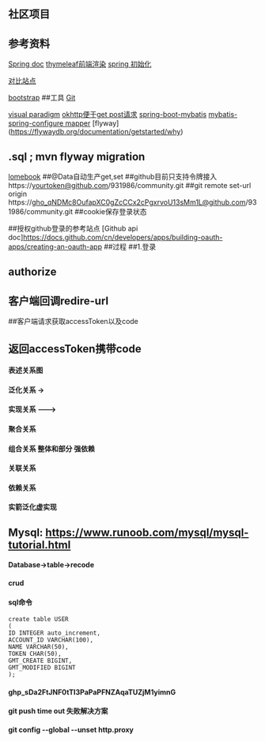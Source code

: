 ## 社区项目


## 参考资料
[Spring doc](https://spring.io)
[thymeleaf前端渲染](https://www.thymeleaf.org/doc/tutorials/3.0/usingthymeleaf.html#parameterizable-fragment-signatures)
[spring 初始化](https:spring.io/guides)

[对比站点](https://elasticsearch.cn.explore)

[bootstrap](https://v3.bootcss.com/getting-started/)
##工具
[Git](https://git-scm.com/download)

[visual paradigm](https://www.visual-paradigm.com)
[okhttp便于get post请求](https://square.github.io/okhttp/)
[spring-boot-mybatis](https://docs.spring.io/spring-boot/docs/2.2.0.RC1/reference/htmlsingle/#boot-features-embedded-database-support)
[mybatis-spring-configure mapper](http://mybatis.org/spring-boot-starter/mybatis-spring-boot-autoconfigure/)
[flyway] (https://flywaydb.org/documentation/getstarted/why)
## .sql  ; mvn flyway migration
[lomebook](https://projectlombok.org/setup/maven)
##@Data自动生产get,set
##github目前只支持令牌接入   https://yourtoken@github.com/931986/community.git
##git remote set-url origin  https://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@github.com/931986/community.git
##cookie保存登录状态

##授权github登录的参考站点
[Github api doc]https://docs.github.com/cn/developers/apps/building-oauth-apps/creating-an-oauth-app
##过程
##1.登录
## authorize
## 客户端回调redire-url
##客户端请求获取accessToken以及code
## 返回accessToken携带code

####  表述关系图
####   泛化关系  ->
####   实现关系 --->
####  聚合关系
#### 组合关系 整体和部分 强依赖
####  关联关系
####  依赖关系
####  实箭泛化虚实现
## Mysql:  https://www.runoob.com/mysql/mysql-tutorial.html
#### Database->table->recode
#### crud
#### sql命令

```
create table USER
(
ID INTEGER auto_increment,
ACCOUNT_ID VARCHAR(100),
NAME VARCHAR(50),
TOKEN CHAR(50),
GMT_CREATE BIGINT,
GMT_MODIFIED BIGINT
);
```
#### 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
#### git push  time out 失败解决方案
#### git config --global --unset http.proxy






